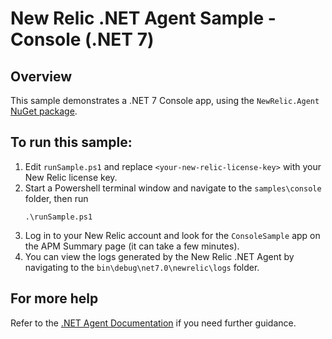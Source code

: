 # New Relic .NET Agent Sample - Console (.NET 7)

## Overview
This sample demonstrates a .NET 7 Console app, using the `NewRelic.Agent` [NuGet package](https://www.nuget.org/packages/NewRelic.Agent).

## To run this sample:
1. Edit `runSample.ps1` and replace `<your-new-relic-license-key>` with your New Relic license key.
2. Start a Powershell terminal window and navigate to the `samples\console` folder, then run
    ```
    .\runSample.ps1
    ```
3. Log in to your New Relic account and look for the `ConsoleSample` app on the APM Summary page (it can take a few minutes).
4. You can view the logs generated by the New Relic .NET Agent by navigating to the `bin\debug\net7.0\newrelic\logs` folder.

## For more help
Refer to the [.NET Agent Documentation](https://docs.newrelic.com/install/dotnet) if you need further guidance.